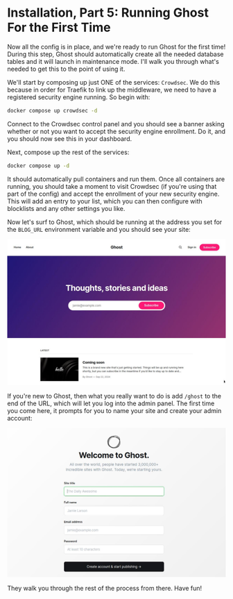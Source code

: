 # Installation, Part 5: Running Ghost For the First Time
Now all the config is in place, and we're ready to run Ghost for the first time! During this step, Ghost should automatically create all the needed database tables and it will launch in maintenance mode. I'll walk you through what's needed to get this to the point of using it.

We'll start by composing up just ONE of the services: `Crowdsec`. We do this because in order for Traefik to link up the middleware, we need to have a registered security engine running. So begin with:
```bash
docker compose up crowdsec -d
```
Connect to the Crowdsec control panel and you should see a banner asking whether or not you want to accept the security engine enrollment. Do it, and you should now see this in your dashboard.

Next, compose up the rest of the services:
```bash
docker compose up -d
```
It should automatically pull containers and run them. Once all containers are running, you should take a moment to visit Crowdsec (if you're using that part of the config) and accept the enrollment of your new security engine. This will add an entry to your list, which you can then configure with blocklists and any other settings you like.

Now let's surf to Ghost, which should be running at the address you set for the `BLOG_URL` environment variable and you should see your site:

![Ghost](./images/ghost-1.jpg)

If you're new to Ghost, then what you really want to do is add `/ghost` to the end of the URL, which will let you log into the admin panel. The first time you come here, it prompts for you to name your site and create your admin account:

![Ghost](./images/ghost-2.jpg)

They walk you through the rest of the process from there. Have fun!

